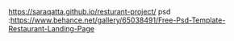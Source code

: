 https://saraqatta.github.io/resturant-project/
psd :https://www.behance.net/gallery/65038491/Free-Psd-Template-Restaurant-Landing-Page
